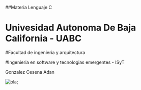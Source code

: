 ##Materia  Lenguaje C

# Univesidad Autonoma De Baja California - UABC

#Facultad de ingenieria y arquitectura

#Ingenieria en software y tecnologias emergentes - ISyT

Gonzalez Cesena Adan

![ola](https://cdn.discordapp.com/attachments/1088654568218443926/1156456100556701697/WhatsApp_Image_2023-09-25_at_11.11.04_AM.jpeg?ex=655d8bac&is=654b16ac&hm=2bf13faaa6942606f6869d0329a1a448b2b706c2cf2cef78d283b153d02bb892&);